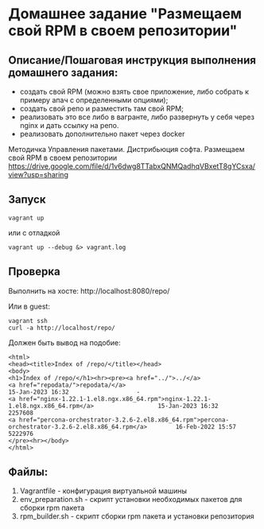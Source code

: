 # Домашнее задание "Размещаем свой RPM в своем репозитории"

## Описание/Пошаговая инструкция выполнения домашнего задания:

* создать свой RPM (можно взять свое приложение, либо собрать к примеру апач с определенными опциями);
* создать свой репо и разместить там свой RPM;
* реализовать это все либо в вагранте, либо развернуть у себя через nginx и дать ссылку на репо.
* реализовать дополнительно пакет через docker

Методичка Управления пакетами. Дистрибьюция софта. Размещаем свой RPM в своем репозитории
https://drive.google.com/file/d/1v6dwg8TTabxQNMQadhqVBxetT8gYCsxa/view?usp=sharing

## Запуск
```
vagrant up
```
или с отладкой
```
vagrant up --debug &> vagrant.log
```

## Проверка 
Выполнить на хосте:
http://localhost:8080/repo/

Или в guest:
```
vagrant ssh
curl -a http://localhost/repo/
```

Должен быть вывод на подобие:
```
<html>
<head><title>Index of /repo/</title></head>
<body>
<h1>Index of /repo/</h1><hr><pre><a href="../">../</a>
<a href="repodata/">repodata/</a>                                          15-Jan-2023 16:32                   -
<a href="nginx-1.22.1-1.el8.ngx.x86_64.rpm">nginx-1.22.1-1.el8.ngx.x86_64.rpm</a>                  15-Jan-2023 16:32             2257608
<a href="percona-orchestrator-3.2.6-2.el8.x86_64.rpm">percona-orchestrator-3.2.6-2.el8.x86_64.rpm</a>        16-Feb-2022 15:57             5222976
</pre><hr></body>
</html>
```

## Файлы:

1. Vagrantfile - конфигурация виртуальной машины
2. env_preparation.sh - скрипт установки необходимых пакетов для сборки rpm пакета
3. rpm_builder.sh - скрипт сборки rpm пакета и установки репозитория


